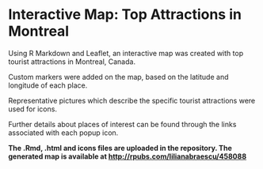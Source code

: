 # Interactive Map: Top Attractions in Montreal

Using R Markdown and Leaflet, an interactive map was created with top tourist attractions in Montreal, Canada.

Custom markers were added on the map, based on the latitude and longitude of each place. 

Representative pictures which describe the specific tourist attractions were used for icons.

Further details about places of interest can be found through the links associated with each popup icon.

**The .Rmd, .html and icons files are uploaded in the repository.
The generated map is available at http://rpubs.com/lilianabraescu/458088**

